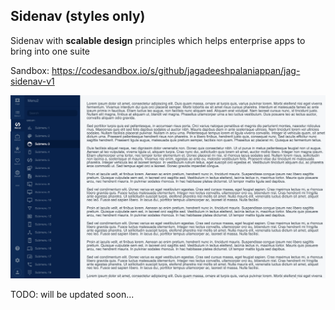 ## Sidenav (styles only)

Sidenav with **scalable design** principles which helps enterprise apps to bring into one suite

Sandbox: https://codesandbox.io/s/github/jagadeeshpalaniappan/jag-sidenav-v1

![alt text](https://raw.githubusercontent.com/jagadeeshpalaniappan/jag-sidemenu-v1-css/master/design.png)

TODO: will be updated soon...


